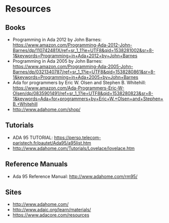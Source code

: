 # Resources

## Books
- Programming in Ada 2012 by John Barnes: https://www.amazon.com/Programming-Ada-2012-John-Barnes/dp/110742481X/ref=sr_1_1?ie=UTF8&qid=1538281002&sr=8-1&keywords=Programming+in+Ada+2012+by+John+Barnes
- Programming in Ada 2005 by John Barnes: https://www.amazon.com/Programming-Ada-2005-John-Barnes/dp/0321340787/ref=sr_1_1?ie=UTF8&qid=1538280861&sr=8-1&keywords=Programming+in+Ada+2005+by+John+Barnes
- Ada for programmers by Eric W. Olsen and Stephen B. Whitehill: https://www.amazon.com/Ada-Programmers-Eric-W-Olsen/dp/0835901491/ref=sr_1_1?ie=UTF8&qid=1538280823&sr=8-1&keywords=Ada+for+programmers+by+Eric+W.+Olsen+and+Stephen+B.+Whitehill
- http://www.adahome.com/shop/


## Tutorials
- ADA 95 TUTORIAL: https://perso.telecom-paristech.fr/pautet/Ada95/a95list.htm
- http://www.adahome.com/Tutorials/Lovelace/lovelace.htm

## Reference Manuals
- Ada 95 Reference Manual: http://www.adahome.com/rm95/


## Sites
- http://www.adahome.com/
- http://www.adaic.org/learn/materials/
- https://www.adacore.com/resources

